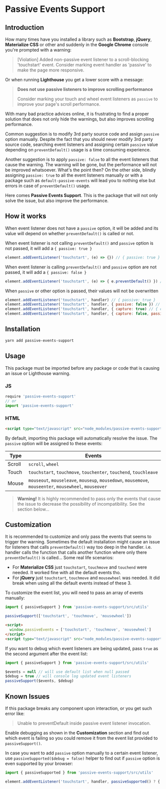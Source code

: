 # Passive Events Support

## Introduction

How many times have you installed a library such as **Bootstrap**, **jQuery**, **Materialize CSS** or other and suddenly in the **Google Chrome** console you're prompted with a warning:

> [Violation] Added non-passive event listener to a scroll-blocking 'touchstart' event. Consider marking event handler as 'passive' to make the page more responsive.

Or when running **Lighthouse** you get a lower score with a message:

> **Does not use passive listeners to improve scrolling performance**
>
> Consider marking your touch and wheel event listeners as `passive` to improve your page's scroll performance.

With many bad practice advices online, it is frustrating to find a proper solution that does not only hide the warnings, but also improves scrolling performance.

Common suggestion is to modify 3rd party source code and assign `passive` option manually. Despite the fact that you should never modify 3rd party source code, searching event listeners and assigning certain `passive` value depending on `preventDefault()` usage is a time consuming experience.

Another suggestion is to apply `passive: false` to all the event listeners that cause the warning. The warning will be gone, but the performance will not be improved whatsoever. What's the point then? On the other side, blindly assigning `passive: true` to all the event listeners manually or with a package such as `default-passive-events` will lead you to nothing else but errors in case of `preventDefault()` usage.

Here comes **Passive Events Support**. This is the package that will not only solve the issue, but also improve the performance.

## How it works

When event listener does not have a `passive` option, it will be added and its value will depend on whether `preventDefault()` is called or not.

When event listener is not calling `preventDefault()` and `passive` option is not passed, it will add a `{ passive: true }`

```js
element.addEventListener('touchstart', (e) => {}) // { passive: true }
```

When event listener is calling `preventDefault()` and `passive` option are not passed, it will add a `{ passive: false }`

```js
element.addEventListener('touchstart', (e) => { e.preventDefault() }) // { passive: false }
```

When `passive` or other option is passed, their values will not be overwritten
```js
element.addEventListener('touchstart', handler) // { passive: true }
element.addEventListener('touchstart', handler, { passive: false }) // { passive: false }
element.addEventListener('touchstart', handler, { capture: true) // { capture: true, passive: true }
element.addEventListener('touchstart', handler, { capture: false, passive: false }) // { capture: false, passive: false }
```

## Installation

```bash
yarn add passive-events-support
```

## Usage

This package must be imported before any package or code that is causing an issue or Lighthouse warning.

### JS

```js
require 'passive-events-support'
// or
import 'passive-events-support'
```

### HTML

```html
<script type="text/javascript" src="node_modules/passive-events-support/dist/main.js"></script>
```

By default, importing this package will automatically resolve the issue. The `passive` option will be assigned to these events:

| Type | Events |
| --- | --- |
| Scroll | `scroll`, `wheel` |
| Touch | `touchstart`, `touchmove`, `touchenter`, `touchend`, `touchleave` |
| Mouse | `mouseout`, `mouseleave`, `mouseup`, `mousedown`, `mousemove`, `mouseenter`, `mousewheel`, `mouseover` |

> **Warning!** It is highly recommended to pass only the events that cause the issue to decrease the possibility of incompatibility. See the section below...

## Customization

It is recommended to customize and only pass the events that seems to trigger the warning. Sometimes the default installation might cause an issue for listeners that calls `preventDefault()` way too deep in the handler. i.e. handler calls the function that calls another function where only there `preventDefault()` is called... Some real life scenarios:

- For **Materialize CSS** just `touchstart`, `touchmove` and `touchend` were needed. It worked fine with all the default events tho.
- For **jQuery** just `touchstart`, `touchmove` and `mousewheel` was needed. It did break when using all the default events instead of these 3.

To customize the event list, you will need to pass an array of events manually:

```js
import { passiveSupport } from 'passive-events-support/src/utils'

passiveSupport(['touchstart', 'touchmove', 'mousewheel'])
```

```html
<script>
  window.passiveEvents = ['touchstart', 'touchmove', 'mousewheel']
</script>
<script type="text/javascript" src="node_modules/passive-events-support/dist/main.js"></script>
```

If you want to debug which event listeners are being updated, pass `true` as the second argument after the event list:

```js
import { passiveSupport } from 'passive-events-support/src/utils'

$events = null // will use default list when null passed
$debug = true // will console log updated event listeners
passiveSupport($events, $debug)
```

## Known Issues

If this package breaks any component upon interaction, or you get such error like:

> Unable to preventDefault inside passive event listener invocation.

Enable debugging as shown in the **Customization** section and find out which event is failing so you could remove it from the event list provided to `passiveSupport()`.

In case you want to add `passive` option manually to a certain event listener, use `passiveSupported($debug = false)` helper to find out if `passive` option is even supported by your browser:

```js
import { passiveSupported } from 'passive-events-support/src/utils'

element.addEventListener('touchstart', handler, passiveSupported() ? { passive: true } : false)
```
